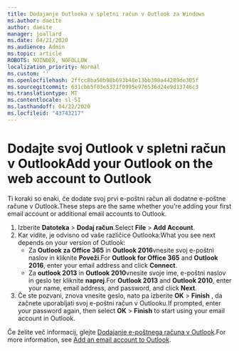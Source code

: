 ```yaml
---
title: Dodajanje Outlooka v spletni račun v Outlook za Windows
ms.author: daeite
author: daeite
manager: joallard
ms.date: 04/21/2020
ms.audience: Admin
ms.topic: article
ROBOTS: NOINDEX, NOFOLLOW
localization_priority: Normal
ms.custom: ''
ms.openlocfilehash: 2ffcc8ba50b98b693b48e13bb398a44289de305f
ms.sourcegitcommit: 631cbb5f03e5371f0995e976536d24e9d13746c3
ms.translationtype: MT
ms.contentlocale: sl-SI
ms.lasthandoff: 04/22/2020
ms.locfileid: "43743217"
---
```

# <a name="add-your-outlook-on-the-web-account-to-outlook"></a><span data-ttu-id="8d741-102">Dodajte svoj Outlook v spletni račun v Outlook</span><span class="sxs-lookup"><span data-stu-id="8d741-102">Add your Outlook on the web account to Outlook</span></span>

<span data-ttu-id="8d741-103">Ti koraki so enaki, če dodate svoj prvi e-poštni račun ali dodatne e-poštne račune v Outlook.</span><span class="sxs-lookup"><span data-stu-id="8d741-103">These steps are the same whether you're adding your first email account or additional email accounts to Outlook.</span></span>

1. <span data-ttu-id="8d741-104">Izberite **Datoteka** > **Dodaj račun**.</span><span class="sxs-lookup"><span data-stu-id="8d741-104">Select **File** > **Add Account**.</span></span>
1. <span data-ttu-id="8d741-105">Kar vidite, je odvisno od vaše različice Outlooka:</span><span class="sxs-lookup"><span data-stu-id="8d741-105">What you see next depends on your version of Outlook:</span></span>
    - <span data-ttu-id="8d741-106">Za **Outlook za Office 365** in **Outlook 2016**vnesite svoj e-poštni naslov in kliknite **Poveži**.</span><span class="sxs-lookup"><span data-stu-id="8d741-106">For **Outlook for Office 365** and **Outlook 2016**, enter your email address and click **Connect**.</span></span>
    - <span data-ttu-id="8d741-107">Za **outlook 2013** in **Outlook 2010**vnesite svoje ime, e-poštni naslov in geslo ter kliknite **naprej**.</span><span class="sxs-lookup"><span data-stu-id="8d741-107">For **Outlook 2013** and **Outlook 2010**, enter your name, email address, and password, and click **Next**.</span></span>
1. <span data-ttu-id="8d741-108">Če ste pozvani, znova vnesite geslo, nato pa izberite **OK** > **Finish** , da začnete uporabljati svoj e-poštni račun v Outlooku.</span><span class="sxs-lookup"><span data-stu-id="8d741-108">If prompted, enter your password again, then select **OK** > **Finish** to start using your email account in Outlook.</span></span>

<span data-ttu-id="8d741-109">Če želite več informacij, glejte [Dodajanje e-poštnega računa v Outlook](https://support.office.com/article/6e27792a-9267-4aa4-8bb6-c84ef146101b).</span><span class="sxs-lookup"><span data-stu-id="8d741-109">For more information, see [Add an email account to Outlook](https://support.office.com/article/6e27792a-9267-4aa4-8bb6-c84ef146101b).</span></span>
